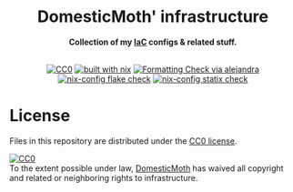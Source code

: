 <h1 align="center">
  DomesticMoth' infrastructure 
</h1>

<div align="center">
  <strong>Collection of my <a href="https://en.wikipedia.org/wiki/Infrastructure_as_code" >IaC</a> configs & related stuff.</strong>
  </br>
  </br>
  
[![CC0](https://img.shields.io/static/v1.svg?style=for-the-badge&label=License&message=CC0&logoColor=CAD3F5&colorA=24273A&colorB=8AADF4)](https://github.com/DomesticMoth/infrastructure/blob/master/LICENSE)
[![built with nix](https://img.shields.io/static/v1?style=for-the-badge&logo=nixos&logoColor=white&label=&message=Built%20with%20Nix&color=41439a)](https://builtwithnix.org)
[![Formatting Check via alejandra](https://img.shields.io/github/actions/workflow/status/DomesticMoth/infrastructure/alejandra.yml?label=Nix%20fmt%20check&style=for-the-badge)](https://github.com/DomesticMoth/infrastructure/actions/workflows/alejandra.yml)
[![nix-config flake check](https://img.shields.io/github/actions/workflow/status/DomesticMoth/infrastructure/flake_check.yml?label=Flake%20check&style=for-the-badge)](https://github.com/DomesticMoth/infrastructure/actions/workflows/flake_check.yml)
[![nix-config statix check](https://img.shields.io/github/actions/workflow/status/DomesticMoth/infrastructure/statix.yml?label=Statix&style=for-the-badge)](https://github.com/DomesticMoth/infrastructure/actions/workflows/statix.yml)
</div>

# License
Files in this repository are distributed under the [CC0 license](./LICENSE).  
<p xmlns:dct="http://purl.org/dc/terms/">
  <a rel="license"
     href="http://creativecommons.org/publicdomain/zero/1.0/">
    <img src="http://i.creativecommons.org/p/zero/1.0/88x31.png" style="border-style: none;" alt="CC0" />
  </a>
  <br />
  To the extent possible under law,
  <a rel="dct:publisher"
     href="https://github.com/DomesticMoth">
    <span property="dct:title">DomesticMoth</span></a>
  has waived all copyright and related or neighboring rights to
  <span property="dct:title">infrastructure</span>.
</p>
